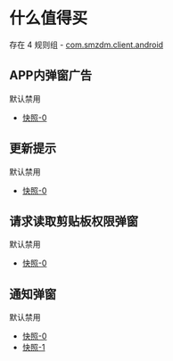 # 什么值得买

存在 4 规则组 - [com.smzdm.client.android](/src/apps/com.smzdm.client.android.ts)

## APP内弹窗广告

默认禁用

- [快照-0](https://i.gkd.li/import/12695751)

## 更新提示

默认禁用

- [快照-0](https://i.gkd.li/import/13198016)

## 请求读取剪贴板权限弹窗

默认禁用

- [快照-0](https://i.gkd.li/import/13198020)

## 通知弹窗

默认禁用

- [快照-0](https://i.gkd.li/import/13438810)
- [快照-1](https://i.gkd.li/import/13626746)
